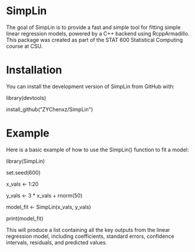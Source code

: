 # SimpLin

The goal of SimpLin is to provide a fast and simple tool for fitting simple linear regression models, powered by a C++ backend using RcppArmadillo. This package was created as part of the STAT 600 Statistical Computing course at CSU.

# Installation
You can install the development version of SimpLin from GitHub with:

library(devtools)

install_github("ZYChenxz/SimpLin")

# Example
Here is a basic example of how to use the SimpLin() function to fit a model:

library(SimpLin)

set.seed(600) 

x_vals <- 1:20

y_vals <- 3 * x_vals + rnorm(50)

model_fit <- SimpLin(x_vals, y_vals)

print(model_fit)

This will produce a list containing all the key outputs from the linear regression model, including coefficients, standard errors, confidence intervals, residuals, and predicted values.
